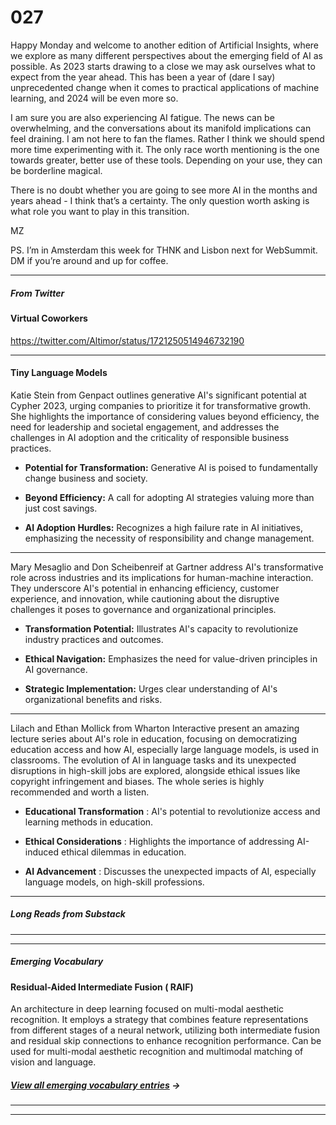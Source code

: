 # 027

Happy Monday and welcome to another edition of Artificial Insights, where we explore as many different perspectives about the emerging field of AI as possible. As 2023 starts drawing to a close we may ask ourselves what to expect from the year ahead. This has been a year of \(dare I say\) unprecedented change when it comes to practical applications of machine learning, and 2024 will be even more so.

I am sure you are also experiencing AI fatigue. The news can be overwhelming, and the conversations about its manifold implications can feel draining. I am not here to fan the flames. Rather I think we should spend more time experimenting with it. The only race worth mentioning is the one towards greater, better use of these tools. Depending on your use, they can be borderline magical.

There is no doubt whether you are going to see more AI in the months and years ahead - I think that’s a certainty. The only question worth asking is what role you want to play in this transition.

MZ

PS. I’m in Amsterdam this week for THNK and Lisbon next for WebSummit. DM if you’re around and up for coffee.

* * *

##### From Twitter

#### Virtual Coworkers

<https://twitter.com/Altimor/status/1721250514946732190>

* * *

#### Tiny Language Models

Katie Stein from Genpact outlines generative AI's significant potential at Cypher 2023, urging companies to prioritize it for transformative growth. She highlights the importance of considering values beyond efficiency, the need for leadership and societal engagement, and addresses the challenges in AI adoption and the criticality of responsible business practices.

* **Potential for Transformation:** Generative AI is poised to fundamentally change business and society.

* **Beyond Efficiency:** A call for adopting AI strategies valuing more than just cost savings.

* **AI Adoption Hurdles:** Recognizes a high failure rate in AI initiatives, emphasizing the necessity of responsibility and change management.

* * *

Mary Mesaglio and Don Scheibenreif at Gartner address AI's transformative role across industries and its implications for human-machine interaction. They underscore AI's potential in enhancing efficiency, customer experience, and innovation, while cautioning about the disruptive challenges it poses to governance and organizational principles.

* **Transformation Potential:** Illustrates AI's capacity to revolutionize industry practices and outcomes.

* **Ethical Navigation:** Emphasizes the need for value-driven principles in AI governance.

* **Strategic Implementation:** Urges clear understanding of AI's organizational benefits and risks.

* * *

Lilach and Ethan Mollick from Wharton Interactive present an amazing lecture series about AI's role in education, focusing on democratizing education access and how AI, especially large language models, is used in classrooms. The evolution of AI in language tasks and its unexpected disruptions in high-skill jobs are explored, alongside ethical issues like copyright infringement and biases. The whole series is highly recommended and worth a listen.

* **Educational Transformation** : AI's potential to revolutionize access and learning methods in education.

* **Ethical Considerations** : Highlights the importance of addressing AI-induced ethical dilemmas in education.

* **AI Advancement** : Discusses the unexpected impacts of AI, especially language models, on high-skill professions.

* * *

##### Long Reads from Substack

* * *

* * *

##### Emerging Vocabulary

#### **Residual-Aided Intermediate Fusion \(** RAIF\)

An architecture in deep learning focused on multi-modal aesthetic recognition. It employs a strategy that combines feature representations from different stages of a neural network, utilizing both intermediate fusion and residual skip connections to enhance recognition performance. Can be used for multi-modal aesthetic recognition and multimodal matching of vision and language.

##### [View all emerging vocabulary entries](https://newsletter.envisioning.io/p/emerging-vocabulary) **→**

* * *

* * *
